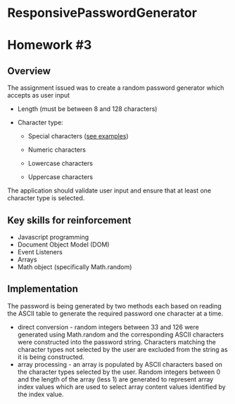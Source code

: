 # ResponsivePasswordGenerator
# Homework #3

## Overview
The assignment issued was to create a random password generator which accepts as user input
* Length (must be between 8 and 128 characters)

* Character type:

  * Special characters ([see examples](https://www.owasp.org/index.php/Password_special_characters))

  * Numeric characters

  * Lowercase characters

  * Uppercase characters

The application should validate user input and ensure that at least one character type is selected.


## Key skills for reinforcement
* Javascript programming
* Document Object Model (DOM)
* Event Listeners
* Arrays
* Math object (specifically Math.random)

## Implementation
The password is being generated by two methods each based on reading the ASCII table to generate the required password one character at a time.
* direct conversion - random integers between 33 and 126 were generated using Math.random and the corresponding ASCII characters were constructed into the  password string. Characters matching the character types not selected by the user are excluded from the string as it is being constructed.
* array processing - an array is populated by ASCII characters based on the character types selected by the user. Random integers between 0 and the length of the array (less 1) are generated to represent array index values which are used to select array content values identified by the index value.
